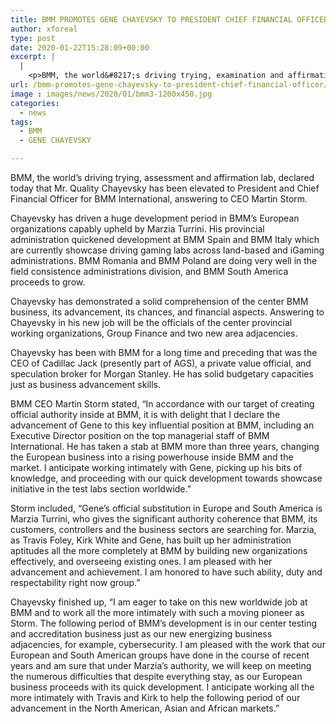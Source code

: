 ```yaml
---
title: BMM PROMOTES GENE CHAYEVSKY TO PRESIDENT CHIEF FINANCIAL OFFICER
author: xforeal 
type: post
date: 2020-01-22T15:28:09+00:00
excerpt: |
  |
    <p>BMM, the world&#8217;s driving trying, examination and affirmation lab, declared today that Mr </p>
url: /bmm-promotes-gene-chayevsky-to-president-chief-financial-officer/
image : images/news/2020/01/bmm3-1200x450.jpg
categories:
  - news
tags:
  - BMM
  - GENE CHAYEVSKY

---
```

BMM, the world’s driving trying, assessment and affirmation lab, declared today that Mr. Quality Chayevsky has been elevated to President and Chief Financial Officer for BMM International, answering to CEO Martin Storm.

Chayevsky has driven a huge development period in BMM’s European organizations capably upheld by Marzia Turrini. His provincial administration quickened development at BMM Spain and BMM Italy which are currently showcase driving gaming labs across land-based and iGaming administrations. BMM Romania and BMM Poland are doing very well in the field consistence administrations division, and BMM South America proceeds to grow.

Chayevsky has demonstrated a solid comprehension of the center BMM business, its advancement, its chances, and financial aspects. Answering to Chayevsky in his new job will be the officials of the center provincial working organizations, Group Finance and two new area adjacencies.

Chayevsky has been with BMM for a long time and preceding that was the CEO of Cadillac Jack (presently part of AGS), a private value official, and speculation broker for Morgan Stanley. He has solid budgetary capacities just as business advancement skills.

BMM CEO Martin Storm stated, “In accordance with our target of creating official authority inside at BMM, it is with delight that I declare the advancement of Gene to this key influential position at BMM, including an Executive Director position on the top managerial staff of BMM International. He has taken a stab at BMM more than three years, changing the European business into a rising powerhouse inside BMM and the market. I anticipate working intimately with Gene, picking up his bits of knowledge, and proceeding with our quick development towards showcase initiative in the test labs section worldwide.”

Storm included, “Gene’s official substitution in Europe and South America is Marzia Turrini, who gives the significant authority coherence that BMM, its customers, controllers and the business sectors are searching for. Marzia, as Travis Foley, Kirk White and Gene, has built up her administration aptitudes all the more completely at BMM by building new organizations effectively, and overseeing existing ones. I am pleased with her advancement and achievement. I am honored to have such ability, duty and respectability right now group.”

Chayevsky finished up, “I am eager to take on this new worldwide job at BMM and to work all the more intimately with such a moving pioneer as Storm. The following period of BMM’s development is in our center testing and accreditation business just as our new energizing business adjacencies, for example, cybersecurity. I am pleased with the work that our European and South American groups have done in the course of recent years and am sure that under Marzia’s authority, we will keep on meeting the numerous difficulties that despite everything stay, as our European business proceeds with its quick development. I anticipate working all the more intimately with Travis and Kirk to help the following period of our advancement in the North American, Asian and African markets.”